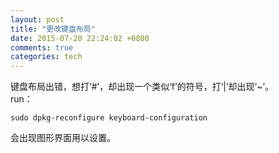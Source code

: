 ```yaml
---
layout: post
title: "更改键盘布局"
date: 2015-07-20 22:24:02 +0800
comments: true
categories: tech
---
```

键盘布局出错，想打‘#’，却出现一个类似‘f’的符号，打‘|’却出现‘~’。  
run：  

	sudo dpkg-reconfigure keyboard-configuration

会出现图形界面用以设置。

